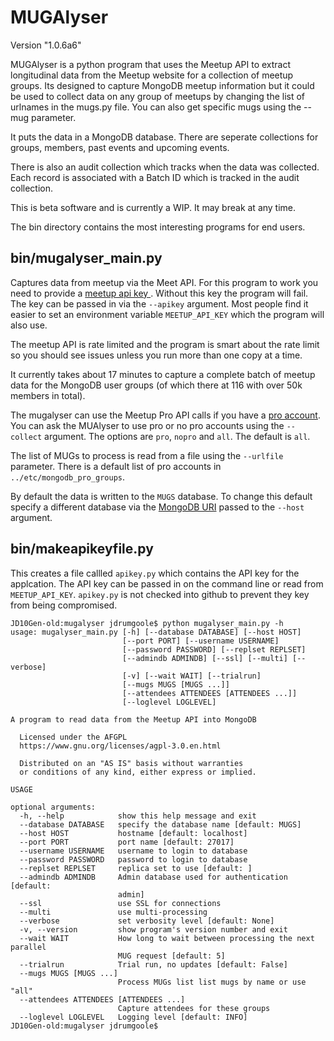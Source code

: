 # MUGAlyser

Version "1.0.6a6"




MUGAlyser is a python program that uses the Meetup API to extract
longitudinal data from the Meetup website for a collection of meetup
groups. Its designed to capture MongoDB meetup information but it
could be used to collect data on any group of meetups by changing the
list of urlnames in the mugs.py file. You can also get specific mugs
using the --mug parameter.

It puts the data in a MongoDB database. There are seperate collections
for groups, members, past events and upcoming events. 

There is also an audit collection which tracks when the
data was collected. Each record is associated with a Batch ID which is
tracked in the audit collection.

This is beta software and is currently a WIP. It may break at any time.

The bin directory contains the most interesting programs for end
users.

## bin/mugalyser_main.py

Captures data from meetup via the Meet API. For this program to work
you need to provide a [ meetup api key ](
https://secure.meetup.com/meetup_api/key/).  Without this key the
program will fail. The key can be passed in via the `--apikey`
argument. Most people find it easier to set an environment variable
`MEETUP_API_KEY` which the program will also use.

The meetup API is rate limited and the program is smart about the rate
limit so you should see issues unless you run more than one copy at a
time.

It currently takes about 17 minutes to capture a complete batch of
meetup data for the MongoDB user groups (of which there at 116 with
over 50k members in total).

The mugalyser can use the Meetup Pro API calls if you have a [pro
account](https://www.meetup.com/pro/).  You can ask the MUAlyser to
use pro or no pro accounts using the `--collect` argument. The options
are `pro`, `nopro` and `all`.  The default is `all`.

The list of MUGs to process is read from a file using the `--urlfile`
parameter. There is a default list of pro accounts in
`../etc/mongodb_pro_groups`.

By default the data is written to the `MUGS` database. To change this
default specify a different database via the [MongoDB URI](https://docs.mongodb.com/manual/reference/connection-string/) passed to the
`--host` argument.

## bin/makeapikeyfile.py

This creates a file callled `apikey.py` which contains the API key for
the applcation. The API key can be passed in on the command line or
read from `MEETUP_API_KEY`. `apikey.py` is not checked into github
to prevent they key from being compromised.






```
JD10Gen-old:mugalyser jdrumgoole$ python mugalyser_main.py -h
usage: mugalyser_main.py [-h] [--database DATABASE] [--host HOST]
                         [--port PORT] [--username USERNAME]
                         [--password PASSWORD] [--replset REPLSET]
                         [--admindb ADMINDB] [--ssl] [--multi] [--verbose]
                         [-v] [--wait WAIT] [--trialrun]
                         [--mugs MUGS [MUGS ...]]
                         [--attendees ATTENDEES [ATTENDEES ...]]
                         [--loglevel LOGLEVEL]

A program to read data from the Meetup API into MongoDB

  Licensed under the AFGPL
  https://www.gnu.org/licenses/agpl-3.0.en.html

  Distributed on an "AS IS" basis without warranties
  or conditions of any kind, either express or implied.

USAGE

optional arguments:
  -h, --help            show this help message and exit
  --database DATABASE   specify the database name [default: MUGS]
  --host HOST           hostname [default: localhost]
  --port PORT           port name [default: 27017]
  --username USERNAME   username to login to database
  --password PASSWORD   password to login to database
  --replset REPLSET     replica set to use [default: ]
  --admindb ADMINDB     Admin database used for authentication [default:
                        admin]
  --ssl                 use SSL for connections
  --multi               use multi-processing
  --verbose             set verbosity level [default: None]
  -v, --version         show program's version number and exit
  --wait WAIT           How long to wait between processing the next parallel
                        MUG request [default: 5]
  --trialrun            Trial run, no updates [default: False]
  --mugs MUGS [MUGS ...]
                        Process MUGs list list mugs by name or use "all"
  --attendees ATTENDEES [ATTENDEES ...]
                        Capture attendees for these groups
  --loglevel LOGLEVEL   Logging level [default: INFO]
JD10Gen-old:mugalyser jdrumgoole$ 
```
